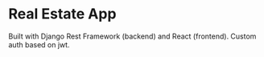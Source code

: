 # Real Estate App

Built with Django Rest Framework (backend) and React (frontend).
Custom auth based on jwt.
